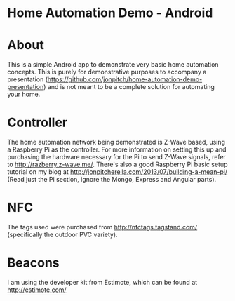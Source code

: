 Home Automation Demo - Android
============================

# About
This is a simple Android app to demonstrate very basic home automation concepts. This is purely for demonstrative purposes to accompany a presentation (https://github.com/jonpitch/home-automation-demo-presentation) and is not meant to be a complete solution for automating your home.

# Controller
The home automation network being demonstrated is Z-Wave based, using a Raspberry Pi as the controller. For more information on setting this up and purchasing the hardware necessary for the Pi to send Z-Wave signals, refer to http://razberry.z-wave.me/. There's also a good Raspberry Pi basic setup tutorial on my blog at http://jonpitcherella.com/2013/07/building-a-mean-pi/ (Read just the Pi section, ignore the Mongo, Express and Angular parts).

# NFC
The tags used were purchased from http://nfctags.tagstand.com/ (specifically the outdoor PVC variety).

# Beacons
I am using the developer kit from Estimote, which can be found at http://estimote.com/

